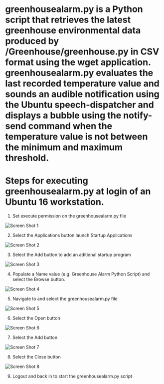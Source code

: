 # greenhousealarm.py is a Python script that retrieves the latest greenhouse environmental data produced by /Greenhouse/greenhouse.py in CSV format using the wget application. greenhousealarm.py evaluates the last recorded temperature value and sounds an audible notification using the Ubuntu speech-dispatcher and displays a bubble using the notify-send command when the temperature value is not between the minimum and maximum threshold.
 
# Steps for executing greenhousealarm.py at login of an Ubuntu 16 workstation.

1. Set execute permission on the greenhousealarm.py file

![Screen Shot 1](https://raw.githubusercontent.com/thegroundhogwhisperer/Ay-yahs-Greenhouse/master/Greenhouse/greenhousealarm/screenshots/greenhousealarm.py%20execute%20permissions.png)

2. Select the Applications button launch Startup Applications

![Screen Shot 2](https://raw.githubusercontent.com/thegroundhogwhisperer/Ay-yahs-Greenhouse/master/Greenhouse/greenhousealarm/screenshots/ubuntu%20startup%20applications.png)

3. Select the Add button to add an aditional startup program

![Screen Shot 3](https://raw.githubusercontent.com/thegroundhogwhisperer/Ay-yahs-Greenhouse/master/Greenhouse/greenhousealarm/screenshots/ubuntu%20startup%20applications%20add%20button.png)

4. Populate a Name value (e.g. Greenhouse Alarm Python Script) and select the Browse button.

![Screen Shot 4](https://raw.githubusercontent.com/thegroundhogwhisperer/Ay-yahs-Greenhouse/master/Greenhouse/greenhousealarm/screenshots/ubuntu%20startup%20applications%20add%20startup%20program%20browse%20button.png)

5. Navigate to and select the greenhousealarm.py file

![Screen Shot 5](https://raw.githubusercontent.com/thegroundhogwhisperer/Ay-yahs-Greenhouse/master/Greenhouse/greenhousealarm/screenshots/ubuntu%20startup%20applications%20add%20select%20command.png)

6. Select the Open button

![Screen Shot 6](https://raw.githubusercontent.com/thegroundhogwhisperer/Ay-yahs-Greenhouse/master/Greenhouse/greenhousealarm/screenshots/ubuntu%20startup%20applications%20add%20select%20command%20open%20button.png)

7. Select the Add button

![Screen Shot 7](https://raw.githubusercontent.com/thegroundhogwhisperer/Ay-yahs-Greenhouse/master/Greenhouse/greenhousealarm/screenshots/ubuntu%20startup%20applications%20add%20startup%20program%20add%20button.png)

8. Select the Close button

![Screen Shot 8](https://raw.githubusercontent.com/thegroundhogwhisperer/Ay-yahs-Greenhouse/master/Greenhouse/greenhousealarm/screenshots/ubuntu%20startup%20applications%20close%20button.png)

9. Logout and back in to start the greenhousealarm.py script

